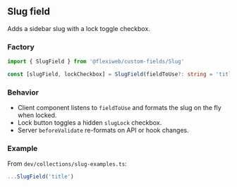 ## Slug field

Adds a sidebar slug with a lock toggle checkbox.

### Factory

```ts
import { SlugField } from '@flexiweb/custom-fields/Slug'

const [slugField, lockCheckbox] = SlugField(fieldToUse?: string = 'title', overrides?: { slugOverrides?: Partial<TextField>; checkboxOverrides?: Partial<CheckboxField> })
```

### Behavior

- Client component listens to `fieldToUse` and formats the slug on the fly when locked.
- Lock button toggles a hidden `slugLock` checkbox.
- Server `beforeValidate` re-formats on API or hook changes.

### Example

From `dev/collections/slug-examples.ts`:

```ts
...SlugField('title')
```


